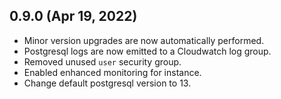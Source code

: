 ## 0.9.0 (Apr 19, 2022)

* Minor version upgrades are now automatically performed.
* Postgresql logs are now emitted to a Cloudwatch log group.
* Removed unused `user` security group.
* Enabled enhanced monitoring for instance.
* Change default postgresql version to 13.
